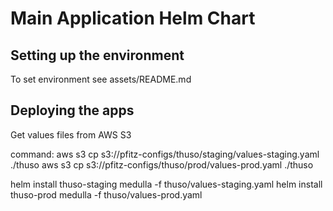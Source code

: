 # Main Application Helm Chart

## Setting up the environment

To set environment see assets/README.md


## Deploying the apps

Get values files from AWS S3

command:
aws s3 cp s3://pfitz-configs/thuso/staging/values-staging.yaml ./thuso
aws s3 cp s3://pfitz-configs/thuso/prod/values-prod.yaml ./thuso

helm install thuso-staging medulla -f thuso/values-staging.yaml
helm install thuso-prod medulla -f thuso/values-prod.yaml